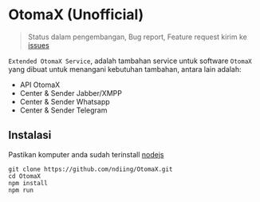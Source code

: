 # OtomaX (Unofficial)

> Status dalam pengembangan, Bug report, Feature request kirim ke [issues](./https://github.com/ndiing/OtomaX/issues/new/choose)

`Extended OtomaX Service`, adalah tambahan service untuk software `OtomaX` yang dibuat untuk menangani kebutuhan tambahan, antara lain adalah:

- API OtomaX
- Center & Sender Jabber/XMPP
- Center & Sender Whatsapp
- Center & Sender Telegram

## Instalasi

Pastikan komputer anda sudah terinstall [nodejs](https://nodejs.org/en/download/)

```
git clone https://github.com/ndiing/OtomaX.git
cd OtomaX
npm install
npm run
```

